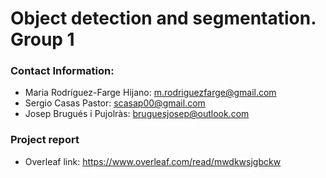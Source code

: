 # Object detection and segmentation. Group 1

### Contact Information:

* Maria Rodríguez-Farge Hijano: m.rodriguezfarge@gmail.com
* Sergio Casas Pastor: scasap00@gmail.com
* Josep Brugués i Pujolràs: bruguesjosep@outlook.com


### Project report

* Overleaf link: https://www.overleaf.com/read/mwdkwsjgbckw
